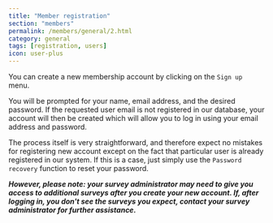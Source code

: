 ```yaml
---
title: "Member registration"
section: "members"
permalink: /members/general/2.html
category: general
tags: [registration, users]
icon: user-plus
---
```


You can create a new membership account by clicking on the `Sign up` menu.

You will be prompted for your name, email address, and the desired password. If the requested user email is not registered in our database, your account will then be created which will allow you to log in using your email address and password.


The process itself is very straightforward, and therefore expect no mistakes for registering new account except on the fact that particular user is already registered in our system. If this is a case, just simply use the `Password recovery` function to reset your password.

***However, please note: your survey administrator may need to give you access to additional surveys after you create your new account. If, after logging in, you don't see the surveys you expect, contact your survey administrator for further assistance.***
